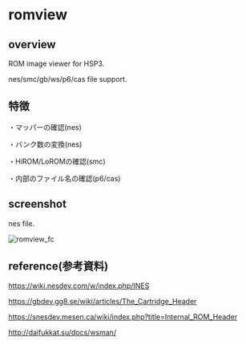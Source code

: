 # romview

## overview
ROM image viewer for HSP3.

nes/smc/gb/ws/p6/cas file support.

## 特徴

・マッパーの確認(nes)

・バンク数の変換(nes)

・HiROM/LoROMの確認(smc)

・内部のファイル名の確認(p6/cas)

## screenshot

nes file.

![romview_fc](https://user-images.githubusercontent.com/5597377/128765252-0dc14096-fb04-49d6-afe7-d002d174d148.png)

## reference(参考資料)

https://wiki.nesdev.com/w/index.php/INES

https://gbdev.gg8.se/wiki/articles/The_Cartridge_Header

https://snesdev.mesen.ca/wiki/index.php?title=Internal_ROM_Header

http://daifukkat.su/docs/wsman/
